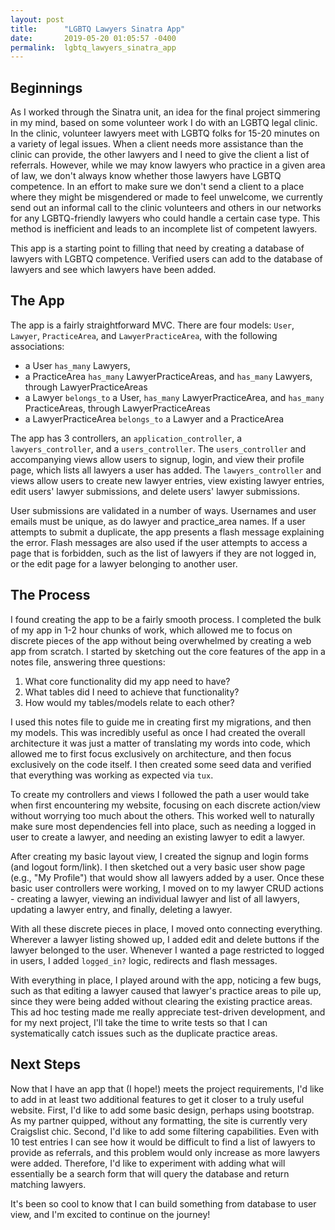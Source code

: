 ```yaml
---
layout: post
title:      "LGBTQ Lawyers Sinatra App"
date:       2019-05-20 01:05:57 -0400
permalink:  lgbtq_lawyers_sinatra_app
---
```


## Beginnings
As I worked through the Sinatra unit, an idea for the final project simmering in my mind, based on some volunteer work I do with an LGBTQ legal clinic. In the clinic, volunteer lawyers meet with LGBTQ folks for 15-20 minutes on a variety of legal issues. When a client needs more assistance than the clinic can provide, the other lawyers and I need to give the client a list of referrals. However, while we may know lawyers who practice in a given area of law, we don't always know whether those lawyers have LGBTQ competence. In an effort to make sure we don't send a client to a place where they might be misgendered or made to feel unwelcome, we currently send out an informal call to the clinic volunteers and others in our networks for any LGBTQ-friendly lawyers who could handle a certain case type. This method is inefficient and leads to an incomplete list of competent lawyers. 

This app is a starting point to filling that need by creating a database of lawyers with LGBTQ competence. Verified users can add to the database of lawyers and see which lawyers have been added.

## The App
The app is a fairly straightforward MVC. There are four models: `User`, `Lawyer`, `PracticeArea`, and `LawyerPracticeArea`, with the following associations:
* a User `has_many` Lawyers,
* a PracticeArea `has_many` LawyerPracticeAreas, and `has_many` Lawyers, through LawyerPracticeAreas
* a Lawyer `belongs_to` a User, `has_many` LawyerPracticeArea, and `has_many` PracticeAreas, through LawyerPracticeAreas
* a LawyerPracticeArea `belongs_to` a Lawyer and a PracticeArea

The app has 3 controllers, an `application_controller`, a `lawyers_controller`, and a `users_controller`. The `users_controller` and accompanying views allow users to signup, login, and view their profile page, which lists all lawyers a user has added. The `lawyers_controller` and views allow users to create new lawyer entries, view existing lawyer entries, edit users' lawyer submissions, and delete users' lawyer submissions. 

User submissions are validated in a number of ways. Usernames and user emails must be unique, as do lawyer and practice_area names. If a user attempts to submit a duplicate, the app presents a flash message explaining the error. Flash messages are also used if the user attempts to access a page that is forbidden, such as the list of lawyers if they are not logged in, or the edit page for a lawyer belonging to another user.

## The Process
I found creating the app to be a fairly smooth process. I completed the bulk of my app in 1-2 hour chunks of work, which allowed me to focus on discrete pieces of the app without being overwhelmed by creating a web app from scratch. I started by sketching out the core features of the app in a notes file, answering three questions:
1. What core functionality did my app need to have?
2. What tables did I need to achieve that functionality? 
3. How would my tables/models relate to each other? 

I used this notes file to guide me in creating first my migrations, and then my models. This was incredibly useful as once I had created the overall architecture it was just a matter of translating my words into code, which allowed me to first focus exclusively on architecture, and then focus exclusively on the code itself. I then created some seed data and verified that everything was working as expected via `tux`.

To create my controllers and views I followed the path a user would take when first encountering my website, focusing on each discrete action/view without worrying too much about the others. This worked well to naturally make sure most dependencies fell into place, such as needing a logged in user to create a lawyer, and needing an existing lawyer to edit a lawyer.

After creating my basic layout view, I created the signup and login forms (and logout form/link). I then sketched out a very basic user show page (e.g., "My Profile") that would show all lawyers added by a user.  Once these basic user controllers were working, I moved on to my lawyer CRUD actions - creating a lawyer, viewing an individual lawyer and list of all lawyers, updating a lawyer entry, and finally, deleting a lawyer.

With all these discrete pieces in place, I moved onto connecting everything. Wherever a lawyer listing showed up, I added edit and delete buttons if the lawyer belonged to the user. Whenever I wanted a page restricted to logged in users, I added `logged_in?` logic, redirects and flash messages. 

With everything in place, I played around with the app, noticing a few bugs, such as that editing a lawyer caused that lawyer's practice areas to pile up, since they were being added without clearing the existing practice areas. This ad hoc testing made me really appreciate test-driven development, and for my next project, I'll take the time to write tests so that I can systematically catch issues such as the duplicate practice areas.

## Next Steps
Now that I have an app that (I hope!) meets the project requirements, I'd like to add in at least two additional features to get it closer to a truly useful website. First, I'd like to add some basic design, perhaps using bootstrap. As my partner quipped, without any formatting, the site is currently very Craigslist chic. Second, I'd like to add some filtering capabilities. Even with 10 test entries I can see how it would be difficult to find a list of lawyers to provide as referrals, and this problem would only increase as more lawyers were added. Therefore, I'd like to experiment with adding what will essentially be a search form that will query the database and return matching lawyers.

It's been so cool to know that I can build something from database to user view, and I'm excited to continue on the journey!

